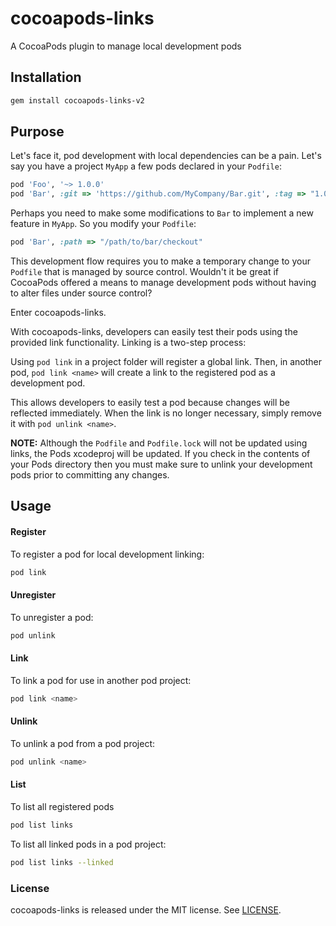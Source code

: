 # cocoapods-links

A CocoaPods plugin to manage local development pods

## Installation

```bash
gem install cocoapods-links-v2
```

## Purpose
Let's face it, pod development with local dependencies can be a pain. Let's say you have a project
`MyApp` a few pods declared in your `Podfile`:

```ruby
pod 'Foo', '~> 1.0.0'
pod 'Bar', :git => 'https://github.com/MyCompany/Bar.git', :tag => "1.0.1"
```

Perhaps you need to make some modifications to `Bar` to implement a new feature in `MyApp`. So
you modify your `Podfile`:

```ruby
pod 'Bar', :path => "/path/to/bar/checkout"
```
This development flow requires you to make a temporary change to your `Podfile`
that is managed by source control. Wouldn't it be great if CocoaPods offered a means to manage 
development pods without having to alter files under source control? 

Enter cocoapods-links.

With cocoapods-links, developers can easily test their pods using the provided link functionality.
Linking is a two-step process:

Using `pod link` in a project folder will register a global link. Then, in another pod, 
`pod link <name>` will create a link to the registered pod as a development pod.

This allows developers to easily test a pod because changes will be reflected immediately.
When the link is no longer necessary, simply remove it with `pod unlink <name>`.

**NOTE:** Although the `Podfile` and `Podfile.lock` will not be updated using links, the Pods xcodeproj will be updated. If you check in the contents of your Pods directory then you must make sure
to unlink your development pods prior to committing any changes.

## Usage

#### Register
To register a pod for local development linking:

```bash
pod link
```

#### Unregister
To unregister a pod:

```bash
pod unlink
```

#### Link
To link a pod for use in another pod project:

```bash
pod link <name>
```

#### Unlink
To unlink a pod from a pod project:

```bash
pod unlink <name>
```

#### List
To list all registered pods

```bash
pod list links
```

To list all linked pods in a pod project:

```bash
pod list links --linked
```

### License

cocoapods-links is released under the MIT license. See [LICENSE](LICENSE).

